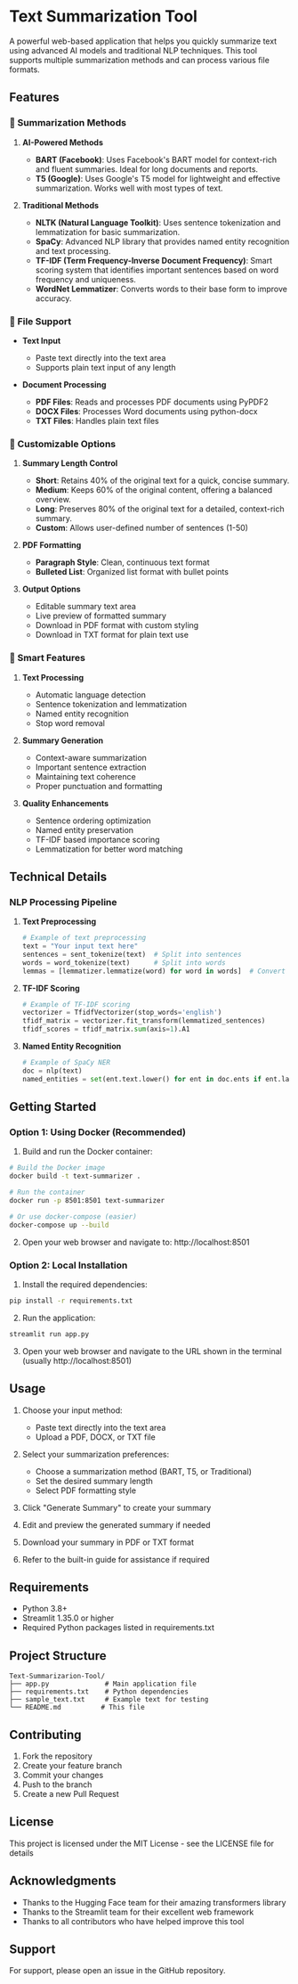 # Text Summarization Tool

A powerful web-based application that helps you quickly summarize text using advanced AI models and traditional NLP techniques. This tool supports multiple summarization methods and can process various file formats.

## Features

### 🤖 Summarization Methods

1. **AI-Powered Methods**
   - **BART (Facebook)**: Uses Facebook's BART model for context-rich and fluent summaries. Ideal for long documents and reports.
   - **T5 (Google)**: Uses Google's T5 model for lightweight and effective summarization. Works well with most types of text.

2. **Traditional Methods**
   - **NLTK (Natural Language Toolkit)**: Uses sentence tokenization and lemmatization for basic summarization.
   - **SpaCy**: Advanced NLP library that provides named entity recognition and text processing.
   - **TF-IDF (Term Frequency-Inverse Document Frequency)**: Smart scoring system that identifies important sentences based on word frequency and uniqueness.
   - **WordNet Lemmatizer**: Converts words to their base form to improve accuracy.

### 📄 File Support

- **Text Input**
  - Paste text directly into the text area
  - Supports plain text input of any length

- **Document Processing**
  - **PDF Files**: Reads and processes PDF documents using PyPDF2
  - **DOCX Files**: Processes Word documents using python-docx
  - **TXT Files**: Handles plain text files

### 🎯 Customizable Options

1. **Summary Length Control**
   - **Short**: Retains 40% of the original text for a quick, concise summary.
   - **Medium**: Keeps 60% of the original content, offering a balanced overview.
   - **Long**: Preserves 80% of the original text for a detailed, context-rich summary.
   - **Custom**: Allows user-defined number of sentences (1-50)

2. **PDF Formatting**
   - **Paragraph Style**: Clean, continuous text format
   - **Bulleted List**: Organized list format with bullet points

3. **Output Options**
   - Editable summary text area
   - Live preview of formatted summary
   - Download in PDF format with custom styling
   - Download in TXT format for plain text use

### 🧠 Smart Features

1. **Text Processing**
   - Automatic language detection
   - Sentence tokenization and lemmatization
   - Named entity recognition
   - Stop word removal

2. **Summary Generation**
   - Context-aware summarization
   - Important sentence extraction
   - Maintaining text coherence
   - Proper punctuation and formatting

3. **Quality Enhancements**
   - Sentence ordering optimization
   - Named entity preservation
   - TF-IDF based importance scoring
   - Lemmatization for better word matching

## Technical Details

### NLP Processing Pipeline

1. **Text Preprocessing**
   ```python
   # Example of text preprocessing
   text = "Your input text here"
   sentences = sent_tokenize(text)  # Split into sentences
   words = word_tokenize(text)      # Split into words
   lemmas = [lemmatizer.lemmatize(word) for word in words]  # Convert to base form
   ```

2. **TF-IDF Scoring**
   ```python
   # Example of TF-IDF scoring
   vectorizer = TfidfVectorizer(stop_words='english')
   tfidf_matrix = vectorizer.fit_transform(lemmatized_sentences)
   tfidf_scores = tfidf_matrix.sum(axis=1).A1
   ```

3. **Named Entity Recognition**
   ```python
   # Example of SpaCy NER
   doc = nlp(text)
   named_entities = set(ent.text.lower() for ent in doc.ents if ent.label_)
   ```

## Getting Started

### Option 1: Using Docker (Recommended)

1. Build and run the Docker container:
```bash
# Build the Docker image
docker build -t text-summarizer .

# Run the container
docker run -p 8501:8501 text-summarizer

# Or use docker-compose (easier)
docker-compose up --build
```

2. Open your web browser and navigate to:
http://localhost:8501

### Option 2: Local Installation

1. Install the required dependencies:
```bash
pip install -r requirements.txt
```

2. Run the application:
```bash
streamlit run app.py
```

3. Open your web browser and navigate to the URL shown in the terminal (usually http://localhost:8501)

## Usage

1. Choose your input method:
   - Paste text directly into the text area
   - Upload a PDF, DOCX, or TXT file

2. Select your summarization preferences:
   - Choose a summarization method (BART, T5, or Traditional)
   - Set the desired summary length
   - Select PDF formatting style

3. Click "Generate Summary" to create your summary

4. Edit and preview the generated summary if needed

5. Download your summary in PDF or TXT format
   
7. Refer to the built-in guide for assistance if required


## Requirements

- Python 3.8+
- Streamlit 1.35.0 or higher
- Required Python packages listed in requirements.txt

## Project Structure

```
Text-Summarizarion-Tool/
├── app.py              # Main application file
├── requirements.txt    # Python dependencies
├── sample_text.txt     # Example text for testing
└── README.md          # This file
```

## Contributing

1. Fork the repository
2. Create your feature branch
3. Commit your changes
4. Push to the branch
5. Create a new Pull Request

## License

This project is licensed under the MIT License - see the LICENSE file for details

## Acknowledgments

- Thanks to the Hugging Face team for their amazing transformers library
- Thanks to the Streamlit team for their excellent web framework
- Thanks to all contributors who have helped improve this tool

## Support

For support, please open an issue in the GitHub repository.
